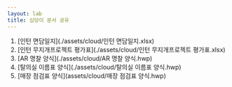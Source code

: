 ```yaml
---
layout: lab
title: 심당이 문서 공유
---
```


<style>
ol {
  list-style-type: decimal;
  }

a {
    text-decoration-line: none;
}
</style>

1. [인턴 면담일지](./assets/cloud/인턴 면담일지.xlsx)
2. [인턴 무지개프로젝트 평가표](./assets/cloud/인턴 무지개프로젝트 평가표.xlsx)
3. [AR 명찰 양식](./assets/cloud/AR 명찰 양식.hwp)
4. [탈의실 이름표 양식](./assets/cloud/탈의실 이름표 양식.hwp)
5. [매장 점검표 양식](assets/cloud/매장 점검표 양식.hwp)
